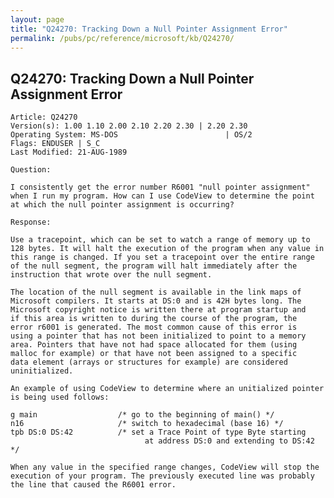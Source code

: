 ```yaml
---
layout: page
title: "Q24270: Tracking Down a Null Pointer Assignment Error"
permalink: /pubs/pc/reference/microsoft/kb/Q24270/
---
```


## Q24270: Tracking Down a Null Pointer Assignment Error

	Article: Q24270
	Version(s): 1.00 1.10 2.00 2.10 2.20 2.30 | 2.20 2.30
	Operating System: MS-DOS                        | OS/2
	Flags: ENDUSER | S_C
	Last Modified: 21-AUG-1989
	
	Question:
	
	I consistently get the error number R6001 "null pointer assignment"
	when I run my program. How can I use CodeView to determine the point
	at which the null pointer assignment is occurring?
	
	Response:
	
	Use a tracepoint, which can be set to watch a range of memory up to
	128 bytes. It will halt the execution of the program when any value in
	this range is changed. If you set a tracepoint over the entire range
	of the null segment, the program will halt immediately after the
	instruction that wrote over the null segment.
	
	The location of the null segment is available in the link maps of
	Microsoft compilers. It starts at DS:0 and is 42H bytes long. The
	Microsoft copyright notice is written there at program startup and
	if this area is written to during the course of the program, the
	error r6001 is generated. The most common cause of this error is
	using a pointer that has not been initialized to point to a memory
	area. Pointers that have not had space allocated for them (using
	malloc for example) or that have not been assigned to a specific
	data element (arrays or structures for example) are considered
	uninitialized.
	
	An example of using CodeView to determine where an unitialized pointer
	is being used follows:
	
	g main                  /* go to the beginning of main() */
	n16                     /* switch to hexadecimal (base 16) */
	tpb DS:0 DS:42          /* set a Trace Point of type Byte starting
	                              at address DS:0 and extending to DS:42 */
	
	When any value in the specified range changes, CodeView will stop the
	execution of your program. The previously executed line was probably
	the line that caused the R6001 error.
